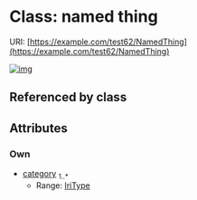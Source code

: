 
# Class: named thing




URI: [https://example.com/test62/NamedThing](https://example.com/test62/NamedThing)


[![img](https://yuml.me/diagram/nofunky;dir:TB/class/[NamedThing&#124;category:iri_type%20%2B])](https://yuml.me/diagram/nofunky;dir:TB/class/[NamedThing&#124;category:iri_type%20%2B])

## Referenced by class


## Attributes


### Own

 * [category](category.md)  <sub>1..\*</sub>
     * Range: [IriType](types/IriType.md)
